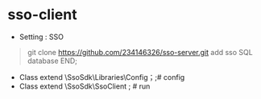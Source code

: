# sso-client
> 
- Setting : SSO
> git clone https://github.com/234146326/sso-server.git 
> add sso SQL database END;
>

- Class extend \SsoSdk\Libraries\Config；;# config
- Class extend \SsoSdk\SsoClient ; # run